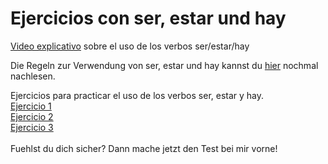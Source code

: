 # Ejercicios con ser, estar und hay

<a href="https://www.youtube.com/watch?v=sN4ydIBFjCg">Video explicativo</a> sobre el uso de los verbos ser/estar/hay <br>

Die Regeln zur Verwendung von ser, estar und hay kannst du <a href="https://h5p.org/node/506002">hier</a> nochmal nachlesen. <br>


Ejercicios para practicar el uso de los verbos ser, estar y hay.
<br>
<a href="https://h5p.org/node/506002">Ejercicio 1</a> <br>
<a href="https://h5p.org/node/506059">Ejercicio 2</a> <br>
<a href="https://h5p.org/node/506104">Ejercicio 3</a> <br>
<br>
Fuehlst du dich sicher? Dann mache jetzt den Test bei mir vorne!

